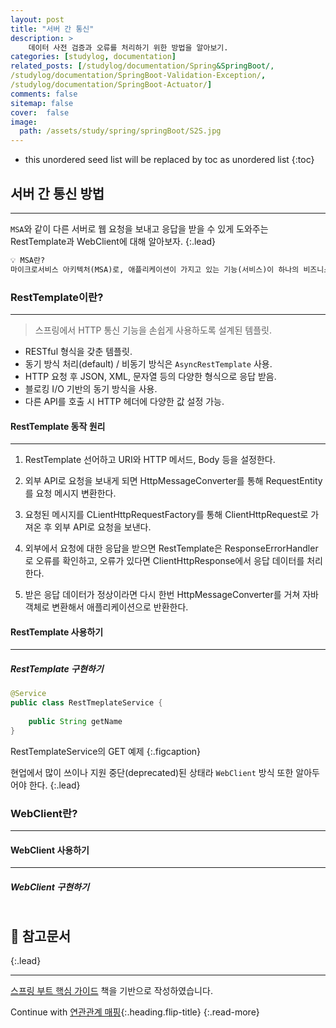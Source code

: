 ```yaml
---
layout: post
title: "서버 간 통신"
description: >
    데이터 사전 검증과 오류를 처리하기 위한 방법을 알아보기.
categories: [studylog, documentation]
related_posts: [/studylog/documentation/Spring&SpringBoot/, 
/studylog/documentation/SpringBoot-Validation-Exception/,
/studylog/documentation/SpringBoot-Actuator/]
comments: false
sitemap: false
cover:  false
image: 
  path: /assets/study/spring/springBoot/S2S.jpg
---
```


* this unordered seed list will be replaced by toc as unordered list 
{:toc}


## 서버 간 통신 방법
<hr>

`MSA`와 같이 다른 서버로 웹 요청을 보내고 응답을 받을 수 있게 도와주는<br>RestTemplate과 WebClient에 대해 알아보자.
{:.lead}

```md
💡 MSA란?
마이크로서비스 아키텍처(MSA)로, 애플리케이션이 가지고 있는 기능(서비스)이 하나의 비즈니스 범위만 가지는 형태.
```

### RestTemplate이란?
<hr>

> 스프링에서 HTTP 통신 기능을 손쉽게 사용하도록 설계된 템플릿.

- RESTful 형식을 갖춘 템플릿.
- 동기 방식 처리(default) / 비동기 방식은 `AsyncRestTemplate` 사용.
- HTTP 요청 후 JSON, XML, 문자열 등의 다양한 형식으로 응답 받음.
- 블로킹 I/O 기반의 동기 방식을 사용.
- 다른 API를 호출 시 HTTP 헤더에 다양한 값 설정 가능.

#### RestTemplate 동작 원리 
<hr>

1. RestTemplate 선어하고 URI와 HTTP 메서드, Body 등을 설정한다.

2. 외부 API로 요청을 보내게 되면 HttpMessageConverter를 통해 RequestEntity를 요청 메시지 변환한다.

3. 요청된 메시지를 CLientHttpRequestFactory를 통해 ClientHttpRequest로 가져온 후 외부 API로 요청을 보낸다.

4. 외부에서 요청에 대한 응답을 받으면 RestTemplate은 ResponseErrorHandler로 오류를 확인하고, 오류가 있다면 ClientHttpResponse에서 응답 데이터를 처리한다.

5. 받은 응답 데이터가 정상이라면 다시 한번 HttpMessageConverter를 거쳐 자바 객체로 변환해서 애플리케이션으로 반환한다.

#### RestTemplate 사용하기
<hr>

##### RestTemplate 구현하기
```java
@Service
public class RestTmeplateService {
    
    public String getName
}
```
RestTemplateService의 GET 예제
{:.figcaption}

현업에서 많이 쓰이나 지원 중단(deprecated)된 상태라 `WebClient` 방식 또한 알아두어야 한다.
{:.lead}

### WebClient란?
<hr>


#### WebClient 사용하기
<hr>

##### WebClient 구현하기
```java

```

## 📄 참고문서
{:.lead}
<hr>
<a href="https://www.aladin.co.kr/shop/wproduct.aspx?ItemId=296591989">스프링 부트 핵심 가이드</a> 책을 기반으로 작성하였습니다.

Continue with [연관관계 매핑](2024-05-25-SpringBoot-RelationMapping.md){:.heading.flip-title}
{:.read-more}